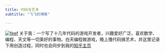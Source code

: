 ```yaml
---
title: 代码与艺术
subtitle: "飞飞的博客"

---
```


[![feef](/img/feef.jpg)](/)
关于我：一个写了十几年代码的游戏开发者，兴趣爱好广泛，喜欢数学、编程、天文等一切美好的事物。白天编程做游戏，晚上撸代码搞艺术，并这里记录下用创造过程，同时也会同步到我的[知乎主页](https://www.zhihu.com/people/liang-rui-yao)

